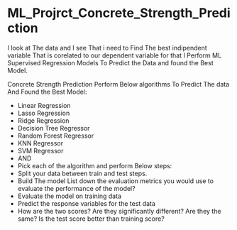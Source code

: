 # ML_Projrct_Concrete_Strength_Prediction
I look at The data and I see That i need to Find The best indipendent variable That is corelated to our dependent variable for that I Perform ML Supervised Regression Models To Predict the Data and found the Best Model.

Concrete Strength Prediction Perform Below algorithms To Predict The data And Found the Best Model: 
- Linear Regression 
- Lasso Regression
- Ridge Regression
- Decision Tree Regressor
- Random Forest Regressor
- KNN Regressor
- SVM Regressor 
- AND 
- Pick each of the algorithm and perform Below steps: 
- Split your data between train and test steps.  
- Build The model  List down the evaluation metrics you would use to evaluate the performance of  the model? 
- Evaluate the model on training data
- Predict the response variables for the test data  
- How are the two scores? Are they significantly different? Are they the same? Is  the test score better than training score?
